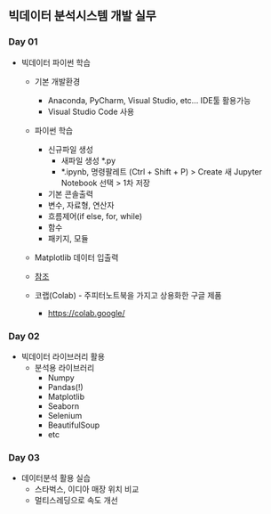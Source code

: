 ## 빅데이터 분석시스템 개발 실무

### Day 01
- 빅데이터 파이썬 학습
    - 기본 개발환경
        - Anaconda, PyCharm, Visual Studio, etc... IDE툴 활용가능
        - Visual Studio Code 사용
    - 파이썬 학습
        - 신규파일 생성
            - 새파일 생성 *.py
            - *.ipynb, 명령팔레트 (Ctrl + Shift + P) > Create 새 Jupyter Notebook 선택 > 1차 저장
        - 기본 콘솔출력
        - 변수, 자료형, 연산자
        - 흐름제어(if else, for, while)
        - 함수
        - 패키지, 모듈
    - Matplotlib 데이터 입출력
    - [참조](https://youneedawiki.com/app/page/1wj2NxUqCgWYBlHSk0U1_q2EYDnFX6LwO?p=1wsnKDXabPNexd77rGhjdBLAgdFtMhF5s)

    - 코랩(Colab) - 주피터노트북을 가지고 상용화한 구글 제품
        - https://colab.google/

### Day 02
- 빅데이터 라이브러리 활용
    - 분석용 라이브러리
        - Numpy
        - Pandas(!)
        - Matplotlib
        - Seaborn
        - Selenium
        - BeautifulSoup
        - etc

### Day 03
- 데이터분석 활용 실습
    - 스타벅스, 이디아 매장 위치 비교
    - 멀티스레딩으로 속도 개선